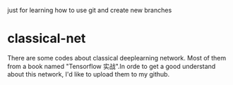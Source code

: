 just for learning how to use git and create new branches


# classical-net
There are some codes about classical deeplearning network. Most of them from a book named "Tensorflow 实战".In orde to get a good understand about this  network, I'd like to upload them to my github.



